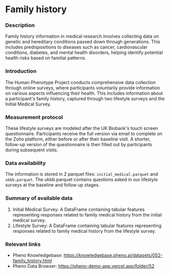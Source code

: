 # Family history

### Description 

Family history information in medical research involves collecting data on genetic and hereditary conditions passed down through generations. This includes predispositions to diseases such as cancer, cardiovascular conditions, diabetes, and mental health disorders, helping identify potential health risks based on familial patterns.

### Introduction

The Human Phenotype Project conducts comprehensive data collection through online surveys, where participants voluntarily provide information on various aspects influencing their health. This includes information about a participant's family history, captured through two lifestyle surveys and the Initial Medical Survey.

### Measurement protocol 
<!-- long measurment protocol for the data browser -->
These lifestyle surveys are modeled after the UK Biobank's touch screen questionnaire. Participants receive the full version via email to complete on the Zoho platform, either before or after their baseline visit. A shorter, follow-up version of the questionnaire is then filled out by participants during subsequent visits. 

### Data availability 
<!-- for the example notebooks -->
The information is stored in 2 parquet files:  `initial_medical.parquet` and `ukbb.parquet`. The ukbb.parquet contains questions asked in our lifestyle surveys at the baseline and follow up stages.

### Summary of available data 
<!-- for the data browser -->
1. Initial Medical Survey: A DataFrame containing tabular features representing responses related to family medical history from the initial medical survey.
2. Lifestyle Survey: A DataFrame containing tabular features representing responses related to family medical history from the lifestyle survey.

### Relevant links

* Pheno Knowledgebase: https://knowledgebase.pheno.ai/datasets/052-family_history.html
* Pheno Data Browser: https://pheno-demo-app.vercel.app/folder/52
